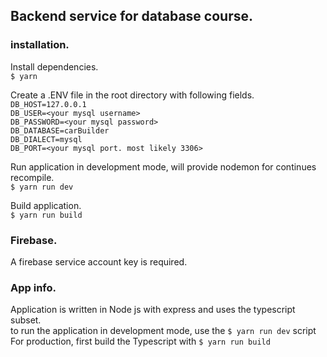 ## Backend service for database course.

### installation.

Install dependencies.  
`$ yarn`

Create a .ENV file in the root directory with following fields.  
`DB_HOST=127.0.0.1`  
`DB_USER=<your mysql username>`  
`DB_PASSWORD=<your mysql password>`  
`DB_DATABASE=carBuilder`   
`DB_DIALECT=mysql`  
`DB_PORT=<your mysql port. most likely 3306>`

Run application in development mode, will provide nodemon for continues recompile.  
`$ yarn run dev`

Build application.  
`$ yarn run build`

### Firebase.

A firebase service account key is required.

### App info.

Application is written in Node js with express and uses the typescript subset.  
to run the application in development mode, use the `$ yarn run dev` script  
For production, first build the Typescript with `$ yarn run build`
